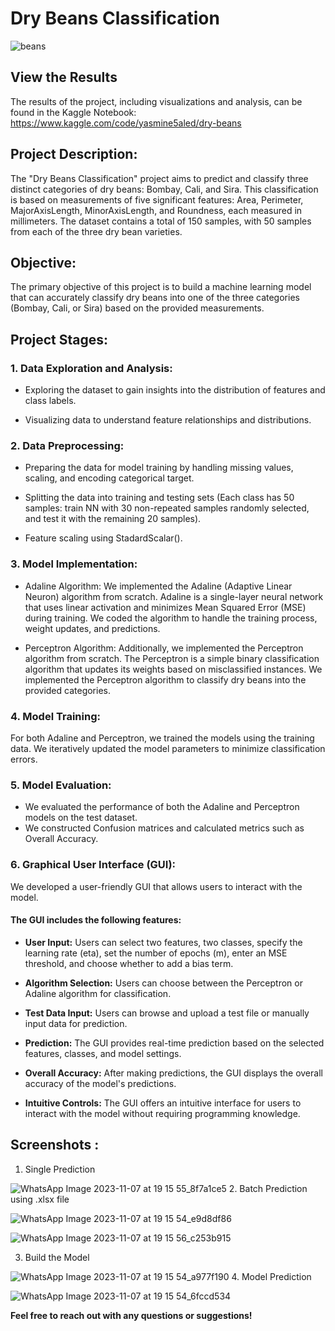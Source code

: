 # Dry Beans Classification
![beans](https://github.com/Yasmine-Khaled/Dry-Beans/assets/89998528/6a936b99-46a9-4ec2-9f5b-deff7c81391d)

## View the Results
The results of the project, including visualizations and analysis, can be found in the Kaggle Notebook:
https://www.kaggle.com/code/yasmine5aled/dry-beans

## Project Description:

The "Dry Beans Classification" project aims to predict and classify three distinct categories of dry beans: Bombay, Cali, and Sira. This classification is based on measurements of five significant features: Area, Perimeter, MajorAxisLength, MinorAxisLength, and Roundness, each measured in millimeters. The dataset contains a total of 150 samples, with 50 samples from each of the three dry bean varieties.

## Objective:

The primary objective of this project is to build a machine learning model that can accurately classify dry beans into one of the three categories (Bombay, Cali, or Sira) based on the provided measurements. 

## Project Stages:

### 1. Data Exploration and Analysis:

* Exploring the dataset to gain insights into the distribution of features and class labels.

* Visualizing data to understand feature relationships and distributions.

### 2. Data Preprocessing:

* Preparing the data for model training by handling missing values, scaling, and encoding categorical target.

* Splitting the data into training and testing sets (Each class has 50 samples: train NN with 30 non-repeated samples randomly selected, and test it with the remaining 20 samples).

* Feature scaling using StadardScalar().

### 3. Model Implementation:

* Adaline Algorithm: We implemented the Adaline (Adaptive Linear Neuron) algorithm from scratch. Adaline is a single-layer neural network that uses linear activation and minimizes Mean Squared Error (MSE) during training. We coded the algorithm to handle the training process, weight updates, and predictions.

* Perceptron Algorithm: Additionally, we implemented the Perceptron algorithm from scratch. The Perceptron is a simple binary classification algorithm that updates its weights based on misclassified instances. We implemented the Perceptron algorithm to classify dry beans into the provided categories.

### 4. Model Training:

For both Adaline and Perceptron, we trained the models using the training data. We iteratively updated the model parameters to minimize classification errors.

### 5. Model Evaluation:

* We evaluated the performance of both the Adaline and Perceptron models on the test dataset.
* We constructed Confusion matrices and calculated metrics such as Overall Accuracy.

### 6. Graphical User Interface (GUI):

We developed a user-friendly GUI that allows users to interact with the model. 

#### The GUI includes the following features:

* **User Input:** Users can select two features, two classes, specify the learning rate (eta), set the number of epochs (m), enter an MSE threshold, and choose whether to add a bias term.

* **Algorithm Selection:** Users can choose between the Perceptron or Adaline algorithm for classification.

* **Test Data Input:** Users can browse and upload a test file or manually input data for prediction.

* **Prediction:** The GUI provides real-time prediction based on the selected features, classes, and model settings.

* **Overall Accuracy:** After making predictions, the GUI displays the overall accuracy of the model's predictions.

* **Intuitive Controls:** The GUI offers an intuitive interface for users to interact with the model without requiring programming knowledge.

## Screenshots :
1. Single Prediction
   
![WhatsApp Image 2023-11-07 at 19 15 55_8f7a1ce5](https://github.com/Yasmine-Khaled/Dry-Beans/assets/89998528/5a7799bc-59ed-4ae7-a7c0-2429083fa6c3)
2. Batch Prediction using .xlsx file

![WhatsApp Image 2023-11-07 at 19 15 54_e9d8df86](https://github.com/Yasmine-Khaled/Dry-Beans/assets/89998528/b264a17f-d270-432d-b01a-e2f5e03c35b6)

![WhatsApp Image 2023-11-07 at 19 15 56_c253b915](https://github.com/Yasmine-Khaled/Dry-Beans/assets/89998528/a63d8e78-7528-496a-8459-b1040d80801a)

3. Build the Model

![WhatsApp Image 2023-11-07 at 19 15 54_a977f190](https://github.com/Yasmine-Khaled/Dry-Beans/assets/89998528/e78c3b55-6a2f-4a10-9c00-fe4e9447f1ff)
4. Model Prediction

![WhatsApp Image 2023-11-07 at 19 15 54_6fccd534](https://github.com/Yasmine-Khaled/Dry-Beans/assets/89998528/d1ec1fe8-9c12-4e48-aab5-21ea5ad4b042)

**Feel free to reach out with any questions or suggestions!**
